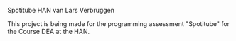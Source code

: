Spotitube HAN van Lars Verbruggen

This project is being made for the programming assessment "Spotitube" for the Course DEA at the HAN.